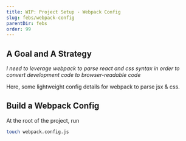 ```yaml
---
title: WIP: Project Setup - Webpack Config
slug: febs/webpack-config
parentDir: febs
order: 99
---
```


## A Goal and A Strategy

_I need to leverage webpack to parse react and css syntax in order to convert development code to browser-readable code_

Here, some lightweight config details for webpack to parse jsx & css.

## Build a Webpack Config

At the root of the project, run

```bash
touch webpack.config.js
```
